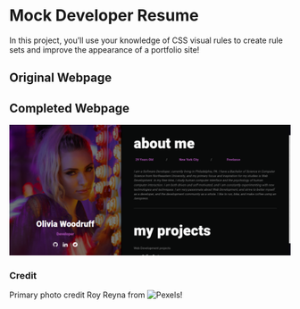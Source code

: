 # Mock Developer Resume

In this project, you’ll use your knowledge of CSS visual rules to create rule sets and improve the appearance of a portfolio site!

## Original Webpage

## Completed Webpage

![!](./devResume.png)

### Credit
Primary photo credit Roy Reyna from ![Pexels!](https://www.pexels.com/photo/woman-leaning-on-wall-filled-with-lights-3283568/)
